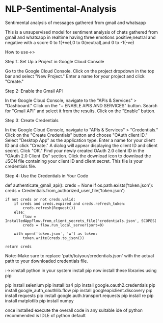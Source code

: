 # NLP-Sentimental-Analysis
Sentimental analysis of messages gathered from gmail and whatsapp

This is a unsupervised model for sentiment analysis of chats gathered from gmail and whatsapp in realtime
having three emotions positive,neutral and negative with a score 0 to 1(+ve),0 to 0(neutral),and 0 to -1(-ve)


How to use->>

Step 1: Set Up a Project in Google Cloud Console

Go to the Google Cloud Console.
Click on the project dropdown in the top bar and select "New Project."
Enter a name for your project and click "Create."

Step 2: Enable the Gmail API

In the Google Cloud Console, navigate to the "APIs & Services" > "Dashboard."
Click on the "+ ENABLE APIS AND SERVICES" button.
Search for "Gmail API" and select it from the results.
Click on the "Enable" button.

Step 3: Create Credentials

In the Google Cloud Console, navigate to "APIs & Services" > "Credentials."
Click on the "Create Credentials" button and choose "OAuth client ID."
Select "Desktop App" as the application type.
Enter a name for your client ID and click "Create."
A dialog will appear displaying the client ID and client secret. Click "OK."
Find your newly created OAuth 2.0 client ID in the "OAuth 2.0 Client IDs" section.
Click the download icon to download the JSON file containing your client ID and client secret. This file is your credentials file.

Step 4: Use the Credentials in Your Code

def authenticate_gmail_api():
    creds = None
    if os.path.exists('token.json'):
        creds = Credentials.from_authorized_user_file('token.json')

    if not creds or not creds.valid:
        if creds and creds.expired and creds.refresh_token:
            creds.refresh(Request())
        else:
            flow = InstalledAppFlow.from_client_secrets_file('credentials.json', SCOPES)
            creds = flow.run_local_server(port=0)

        with open('token.json', 'w') as token:
            token.write(creds.to_json())

    return creds



Note:-Make sure to replace 'path/to/your/credentials.json' with the actual path to your downloaded credentials file.

:->>install python in your system
install pip
now install these libraries using pip

pip install selenium 
pip install bs4
pip install google.oauth2.credentials
pip install google_auth_oauthlib.flow
pip install googleapiclient.discovery
pip install requests
pip install google.auth.transport.requests
pip install re
pip install matplotlib
pip install numpy

once installed execute the overall code in any suitable ide of python 
recommended is IDLE of python default
